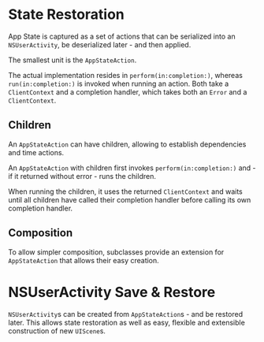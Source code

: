 #  State Restoration

App State is captured as a set of actions that can be serialized into an `NSUserActivity`, be deserialized later - and then applied.

The smallest unit is the `AppStateAction`.

The actual implementation resides in `perform(in:completion:)`, whereas `run(in:completion:)` is invoked when running an action. Both take a `ClientContext` and a completion handler, which takes both an `Error` and a `ClientContext`.

## Children

An `AppStateAction` can have children, allowing to establish dependencies and time actions.

An `AppStateAction` with children first invokes `perform(in:completion:)` and - if it returned without error - runs the children.

When running the children, it uses the returned `ClientContext` and waits until all children have called their completion handler before calling its own completion handler.


## Composition

To allow simpler composition, subclasses provide an extension for `AppStateAction` that allows their easy creation.


# NSUserActivity Save & Restore

`NSUserActivity`s can be created from `AppStateAction`s - and be restored later. This allows state restoration as well as easy, flexible and extensible construction of new `UIScene`s.
